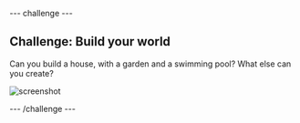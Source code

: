 --- challenge ---
## Challenge: Build your world
Can you build a house, with a garden and a swimming pool? What else can you create?

![screenshot](images/craft-build-example.png)

--- /challenge ---